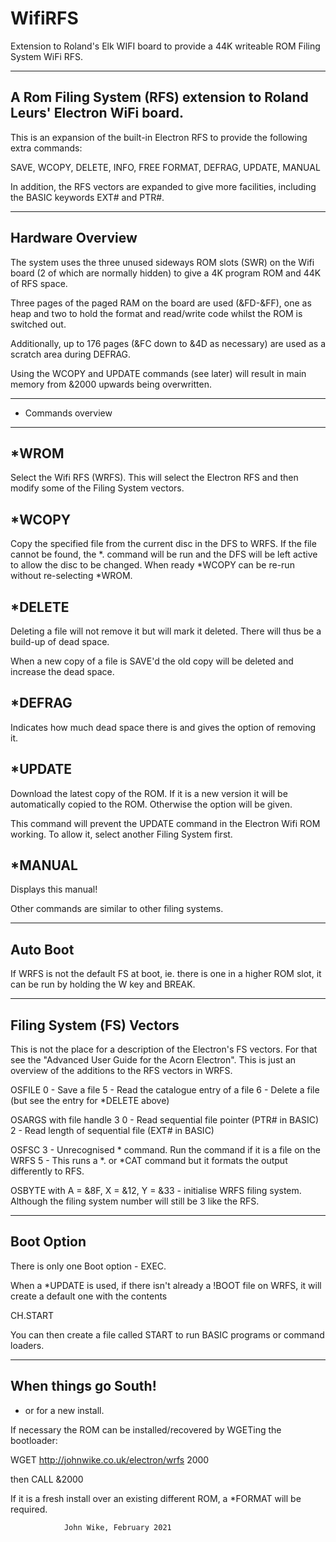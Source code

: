 # WifiRFS
Extension to Roland's Elk WIFI board to provide a 44K writeable ROM Filing System
WiFi RFS.

---------------------------------------
A Rom Filing System (RFS) extension to
Roland Leurs' Electron WiFi board.
---------------------------------------

This is an expansion of the built-in
Electron RFS to provide the following
extra commands:

SAVE, WCOPY, DELETE, INFO, FREE
FORMAT, DEFRAG, UPDATE, MANUAL

In addition, the RFS vectors are 
expanded to give more facilities,
including the BASIC keywords EXT# and
PTR#.

-----------------
Hardware Overview
-----------------
The system uses the three unused
sideways ROM slots (SWR) on the Wifi
board (2 of which are normally hidden)
to give a 4K program ROM and 44K of RFS
space.

Three pages of the paged RAM on the 
board are used (&FD-&FF), one as heap 
and two to hold the format and 
read/write code whilst the ROM 
is switched out.

Additionally, up to 176 pages 
(&FC down to &4D as necessary) are 
used as a scratch area during DEFRAG.

Using the WCOPY and UPDATE commands 
(see later) will result in main memory
from &2000 upwards being overwritten.

-------------------
* Commands overview
-------------------

*WROM
-----
Select the Wifi RFS (WRFS).
This will select the Electron RFS
and then modify some of the 
Filing System vectors.

*WCOPY
------
Copy the specified file from the 
current disc in the DFS to WRFS. 
If the file cannot be found, the *. 
command will be run and the DFS will be
left active to allow the disc to be
changed. When ready *WCOPY can be
re-run without re-selecting *WROM.

*DELETE
-------
Deleting a file will not remove it but
will mark it deleted. There will thus
be a build-up of dead space.

When a new copy of a file is SAVE'd
the old copy will be deleted and
increase the dead space.

*DEFRAG
-------
Indicates how much dead space there is
and gives the option of removing it.

*UPDATE
-------
Download the latest copy of the ROM.
If it is a new version it will be
automatically copied to the ROM.
Otherwise the option will be given.

This command will prevent the UPDATE 
command in the Electron Wifi ROM
working. To allow it, select another
Filing System first.

*MANUAL
-------
Displays this manual!


Other commands are similar to other 
filing systems.

---------
Auto Boot
---------
If WRFS is not the default FS at boot, 
ie. there is one in a higher ROM slot,
it can be run by holding the W key and
BREAK.

--------------------------
Filing System (FS) Vectors
--------------------------
This is not the place for a description
of the Electron's FS vectors. For that
see the "Advanced User Guide for the
Acorn Electron".
This is just an overview of the 
additions to the RFS vectors in WRFS.

OSFILE
     0 - Save a file
     5 - Read the catalogue entry of a
         file
     6 - Delete a file (but see the
           entry for *DELETE above)

OSARGS with file handle 3
     0 - Read sequential file pointer
            (PTR# in BASIC)
     2 - Read length of sequential file
            (EXT# in BASIC)

OSFSC
     3 - Unrecognised * command.
            Run the command if it is 
            a file on the WRFS
     5 - This runs a *. or *CAT command 
            but it formats the output 
            differently to RFS.

OSBYTE
     with A = &8F, X = &12, Y = &33
     - initialise WRFS filing system.
     Although the filing system number
     will still be 3 like the RFS.
     
-----------
Boot Option
-----------
There is only one Boot option - EXEC.

When a *UPDATE is used, if there isn't
already a !BOOT file on WRFS, it will
create a default one with the contents

CH.START

You can then create a file called 
START to run BASIC programs or
command loaders.

---------------------
When things go South!
---------------------
- or for a new install.

If necessary the ROM can be 
installed/recovered by WGETing the
bootloader:

WGET 
http://johnwike.co.uk/electron/wrfs 2000

then CALL &2000

If it is a fresh install over an 
existing different ROM, a *FORMAT will 
be required.


                John Wike, February 2021
